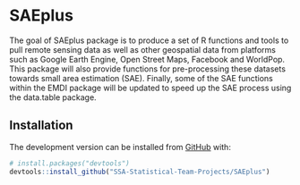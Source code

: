 
<!-- README.md is generated from README.Rmd. Please edit that file -->

# SAEplus

<!-- badges: start -->
<!-- badges: end -->

The goal of SAEplus package is to produce a set of R functions and tools
to pull remote sensing data as well as other geospatial data from
platforms such as Google Earth Engine, Open Street Maps, Facebook and
WorldPop. This package will also provide functions for pre-processing
these datasets towards small area estimation (SAE). Finally, some of the
SAE functions within the EMDI package will be updated to speed up the
SAE process using the data.table package.

## Installation

<!-- You can install the released version of SAEplus from [CRAN](https://CRAN.R-project.org) with: -->
<!-- ``` r -->
<!-- install.packages("SAEplus") -->
<!-- ``` -->

The development version can be installed from
[GitHub](https://github.com/) with:

``` r
# install.packages("devtools")
devtools::install_github("SSA-Statistical-Team-Projects/SAEplus")
```

<!-- ## Example -->
<!-- This is a basic example which shows you how to solve a common problem: -->
<!-- ```{r example} -->
<!-- library(SAEplus) -->
<!-- ## basic example code -->
<!-- ``` -->
<!-- What is special about using `README.Rmd` instead of just `README.md`? You can include R chunks like so: -->
<!-- ```{r cars} -->
<!-- summary(cars) -->
<!-- ``` -->
<!-- You'll still need to render `README.Rmd` regularly, to keep `README.md` up-to-date. `devtools::build_readme()` is handy for this. You could also use GitHub Actions to re-render `README.Rmd` every time you push. An example workflow can be found here: <https://github.com/r-lib/actions/tree/master/examples>. -->
<!-- You can also embed plots, for example: -->
<!-- ```{r pressure, echo = FALSE} -->
<!-- plot(pressure) -->
<!-- ``` -->
<!-- In that case, don't forget to commit and push the resulting figure files, so they display on GitHub and CRAN. -->
